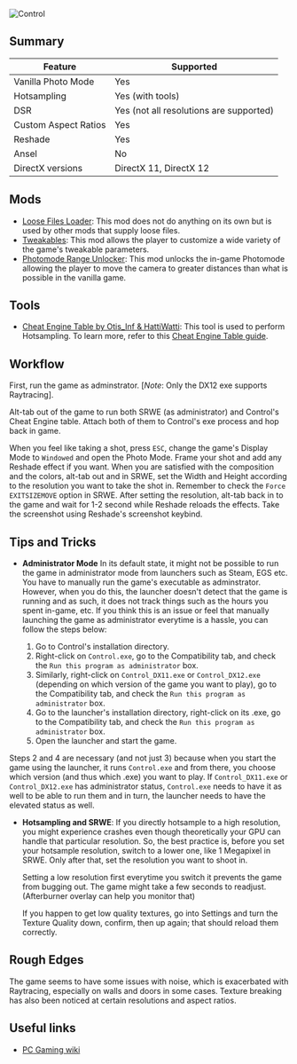 ![Control](Images\control_header.png "Shot by Jim2point0")

## Summary

Feature | Supported
--|--
Vanilla Photo Mode | Yes
Hotsampling | Yes (with tools)
DSR | Yes (not all resolutions are supported)
Custom Aspect Ratios | Yes
Reshade | Yes
Ansel | No
DirectX versions | DirectX 11, DirectX 12

## Mods

* [Loose Files Loader](https://www.nexusmods.com/control/mods/11): This mod does not do anything on its own but is used by other mods that supply loose files.
* [Tweakables](https://www.nexusmods.com/control/mods/14): This mod allows the player to customize a wide variety of the game's tweakable parameters. 
* [Photomode Range Unlocker](https://www.nexusmods.com/control/mods/23): This mod unlocks the in-game Photomode allowing the player to move the camera to greater distances than what is possible in the vanilla game.

## Tools

* [Cheat Engine Table by Otis_Inf & HattiWatti](..\CheatTables\Control_DX12_Hotsampling.CT): This tool is used to perform Hotsampling. To learn more, refer to this [Cheat Engine Table guide](https://framedsc.github.io/GeneralGuides/cheat_engine_tables.htm).

## Workflow
First, run the game as adminstrator. [*Note*: Only the DX12 exe supports Raytracing].

Alt-tab out of the game to run both SRWE (as administrator) and Control's Cheat Engine table. Attach both of them to Control's exe process and hop back in game.

When you feel like taking a shot, press `ESC`, change the game's Display Mode to `Windowed` and open the Photo Mode. Frame your shot and add any Reshade effect if you want. When you are satisfied with the composition and the colors, alt-tab out and in SRWE, set the Width and Height according to the resolution you want to take the shot in. Remember to check the `Force EXITSIZEMOVE` option in SRWE. After setting the resolution, alt-tab back in to the game and wait for 1-2 second while Reshade reloads the effects. Take the screenshot using Reshade's screenshot keybind.

## Tips and Tricks

* **Administrator Mode**
In its default state, it might not be possible to run the game in administrator mode from launchers such as Steam, EGS etc. You have to manually run the game's executable as adminstrator. However, when you do this, the launcher doesn't detect that the game is running and as such, it does not track things such as the hours you spent in-game, etc. If you think this is an issue or feel that manually launching the game as administrator everytime is a hassle, you can follow the steps below: 

    1. Go to Control's installation directory.
    2. Right-click on `Control.exe`, go to the Compatibility tab, and check the `Run this program as administrator` box.
    3. Similarly, right-click on `Control_DX11.exe` or `Control_DX12.exe` (depending on which version of the game you want to play), go to the Compatibility tab, and check the `Run this program as administrator` box.
    4. Go to the launcher's installation directory, right-click on its .exe, go to the Compatibility tab, and check the `Run this program as administrator` box.
    5. Open the launcher and start the game.

Steps 2 and 4 are necessary (and not just 3) because when you start the game using the launcher, it runs `Control.exe` and from there, you choose which version (and thus which .exe) you want to play. If `Control_DX11.exe` or `Control_DX12.exe` has administrator status, `Control.exe` needs to have it as well to be able to run them and in turn, the launcher needs to have the elevated status as well.

* **Hotsampling and SRWE**: If you directly hotsample to a high resolution, you might experience crashes even though theoretically your GPU can handle that particular resolution. So, the best practice is, before you set your hotsample resolution, switch to a lower one, like 1 Megapixel in SRWE. Only after that, set the resolution you want to shoot in.

    Setting a low resolution first everytime you switch it prevents the game from bugging out. The game might take a few seconds to readjust. (Afterburner overlay can help you monitor that)

    If you happen to get low quality textures, go into Settings and turn the Texture Quality down, confirm, then up again; that should reload them correctly.


## Rough Edges
The game seems to have some issues with noise, which is exacerbated with Raytracing, especially on walls and doors in some cases. Texture breaking has also been noticed at certain resolutions and aspect ratios.

## Useful links

* [PC Gaming wiki](https://www.pcgamingwiki.com/wiki/Control)